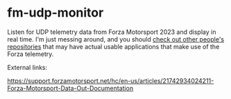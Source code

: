 # fm-udp-monitor
Listen for UDP telemetry data from Forza Motorsport 2023 and display in real time.
I'm just messing around, and you should [check out other people's repositories](https://github.com/search?q=forza+telemetry+stars%3A%3E0&type=repositories&s=updated&o=desc) that may have actual usable applications that make use of the Forza telemetry.


External links:

https://support.forzamotorsport.net/hc/en-us/articles/21742934024211-Forza-Motorsport-Data-Out-Documentation

